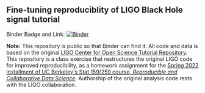 ## Fine-tuning reproduciblity of LIGO Black Hole signal tutorial

Binder Badge and Link:
[![Binder](https://mybinder.org/badge_logo.svg)](https://mybinder.org/v2/gh/UCB-stat-159-s22/hw05-rajrdasani/HEAD?labpath=index.ipynb)

**Note:** This repository is public so that Binder can find it. All code and data is based on the original [LIGO Center for Open Science Tutorial Repository](https://github.com/losc-tutorial/LOSC_Event_tutorial). This repository is a class exercise that restructures the original LIGO code for improved reproducibility, as a homework assignment for the [Spring 2022 installment of UC Berkeley's Stat 159/259 course, _Reproducible and Collaborative Data Science_](https://ucb-stat-159-s22.github.io). Authorship of the original analysis code rests with the LIGO collaboration.

